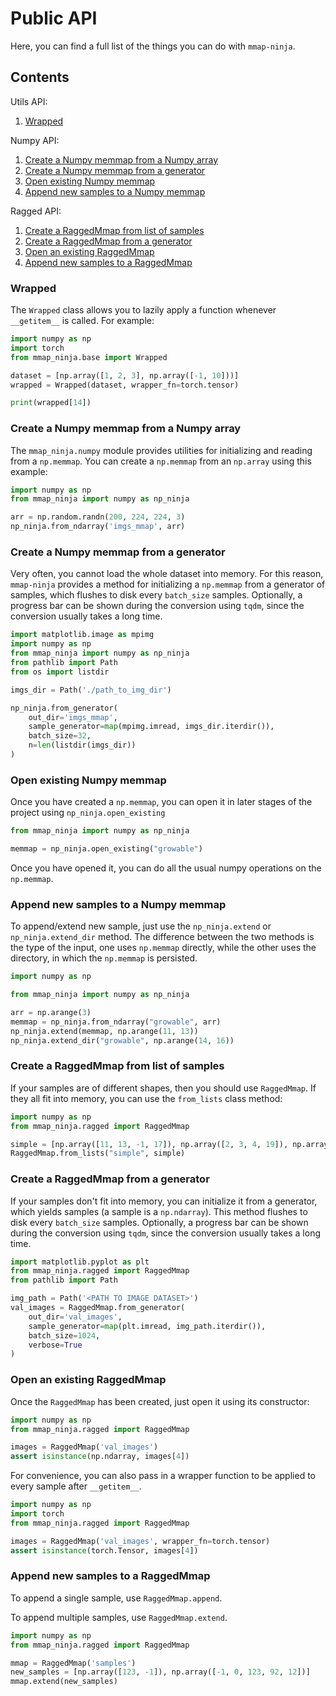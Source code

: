# Public API

Here, you can find a full list of the things you can do with `mmap-ninja`.

## Contents

Utils API:

1. [Wrapped](#wrapped)

Numpy API:

1. [Create a Numpy memmap from a Numpy array](#create-a-numpy-memmap-from-a-numpy-array)
2. [Create a Numpy memmap from a generator](#create-a-numpy-memmap-from-a-generator)
3. [Open existing Numpy memmap](#open-existing-numpy-memmap)
4. [Append new samples to a Numpy memmap](#append-new-samples-to-a-numpy-memmap)

Ragged API:

1. [Create a RaggedMmap from list of samples](#create-a-raggedmmap-from-list-of-samples)
2. [Create a RaggedMmap from a generator](#create-a-raggedmmap-from-a-generator)
3. [Open an existing RaggedMmap](#open-an-existing-raggedmmap)
4. [Append new samples to a RaggedMmap](#append-new-samples-to-a-raggedmmap)

### Wrapped

The `Wrapped` class allows you to lazily apply a function
whenever `__getitem__` is called.
For example:

```python
import numpy as np
import torch
from mmap_ninja.base import Wrapped

dataset = [np.array([1, 2, 3], np.array([-1, 10]))]
wrapped = Wrapped(dataset, wrapper_fn=torch.tensor)

print(wrapped[14])
```

### Create a Numpy memmap from a Numpy array

The `mmap_ninja.numpy` module provides utilities for
initializing and reading from a `np.memmap`.
You can create a `np.memmap` from an `np.array` using 
this example:

```python
import numpy as np
from mmap_ninja import numpy as np_ninja

arr = np.random.randn(200, 224, 224, 3)
np_ninja.from_ndarray('imgs_mmap', arr)
```

### Create a Numpy memmap from a generator

Very often, you cannot load the whole dataset into memory.
For this reason, `mmap-ninja` provides a method for initializing
a `np.memmap` from a generator of samples, which flushes to disk
every `batch_size` samples. Optionally, a progress bar can be shown
during the conversion using `tqdm`, since the conversion usually takes a long time.

```python
import matplotlib.image as mpimg
import numpy as np
from mmap_ninja import numpy as np_ninja
from pathlib import Path
from os import listdir

imgs_dir = Path('./path_to_img_dir')

np_ninja.from_generator(
    out_dir='imgs_mmap',
    sample_generator=map(mpimg.imread, imgs_dir.iterdir()),
    batch_size=32,
    n=len(listdir(imgs_dir))
)
```

### Open existing Numpy memmap

Once you have created a `np.memmap`, you can open it
in later stages of the project using `np_ninja.open_existing`

```python
from mmap_ninja import numpy as np_ninja

memmap = np_ninja.open_existing("growable")
```

Once you have opened it, you can do all the usual numpy operations
on the `np.memmap`.

### Append new samples to a Numpy memmap

To append/extend new sample, just use the `np_ninja.extend`
or `np_ninja.extend_dir` method. The difference between the two methods
is the type of the input, one uses `np.memmap` directly, while the other
uses the directory, in which the `np.memmap` is persisted.

```python
import numpy as np

from mmap_ninja import numpy as np_ninja

arr = np.arange(3)
memmap = np_ninja.from_ndarray("growable", arr)
np_ninja.extend(memmap, np.arange(11, 13))
np_ninja.extend_dir("growable", np.arange(14, 16))
```

### Create a RaggedMmap from list of samples

If your samples are of different shapes, then you should use
`RaggedMmap`. If they all fit into memory, you can use the
`from_lists` class method:

```python
import numpy as np
from mmap_ninja.ragged import RaggedMmap

simple = [np.array([11, 13, -1, 17]), np.array([2, 3, 4, 19]), np.array([90, 12])]
RaggedMmap.from_lists("simple", simple)
```

### Create a RaggedMmap from a generator

If your samples don't fit into memory, you can initialize
it from a generator, which yields samples (a sample is a `np.ndarray`).
This method flushes to disk every `batch_size` samples. Optionally, a progress bar can be shown
during the conversion using `tqdm`, since the conversion usually takes a long time.

```python
import matplotlib.pyplot as plt
from mmap_ninja.ragged import RaggedMmap
from pathlib import Path

img_path = Path('<PATH TO IMAGE DATASET>')
val_images = RaggedMmap.from_generator(
    out_dir='val_images', 
    sample_generator=map(plt.imread, img_path.iterdir()), 
    batch_size=1024, 
    verbose=True
)
```

### Open an existing RaggedMmap

Once the `RaggedMmap` has been created, just open it using its
constructor:

```python
import numpy as np
from mmap_ninja.ragged import RaggedMmap

images = RaggedMmap('val_images')
assert isinstance(np.ndarray, images[4])
```

For convenience, you can also pass in a wrapper function to be applied
to every sample after `__getitem__`.

```python
import numpy as np
import torch
from mmap_ninja.ragged import RaggedMmap

images = RaggedMmap('val_images', wrapper_fn=torch.tensor)
assert isinstance(torch.Tensor, images[4])
```

### Append new samples to a RaggedMmap

To append a single sample, use `RaggedMmap.append`.

To append multiple samples, use `RaggedMmap.extend`.

```python
import numpy as np
from mmap_ninja.ragged import RaggedMmap

mmap = RaggedMmap('samples')
new_samples = [np.array([123, -1]), np.array([-1, 0, 123, 92, 12])]
mmap.extend(new_samples)
```